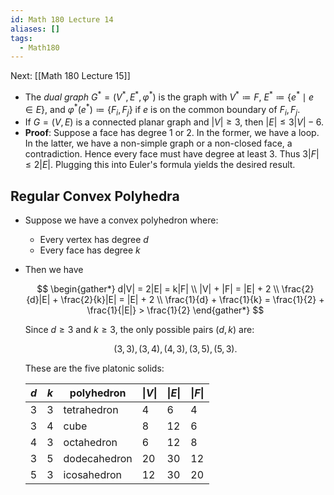 ```yaml
---
id: Math 180 Lecture 14
aliases: []
tags:
  - Math180
---
```


Next: [[Math 180 Lecture 15]]

- The _dual graph_ $G^* = (V^*, E^*, \varphi^*)$ is the graph with
  $V^*\coloneqq F$, $E^*\coloneqq \{e^*\mid e\in E\}$, and
  $\varphi^*(e^*)\coloneqq \{F_i, F_j\}$ if $e$ is on the common boundary of
  $F_i, F_j$.
- If $G = (V, E)$ is a connected planar graph and $|V| \geq 3$, then
  $|E| \leq 3|V| - 6$.
- **Proof**: Suppose a face has degree 1 or 2. In the former, we have a loop. In
  the latter, we have a non-simple graph or a non-closed face, a contradiction.
  Hence every face must have degree at least 3. Thus $3|F|\leq 2|E|$. Plugging
  this into Euler's formula yields the desired result.

## Regular Convex Polyhedra

- Suppose we have a convex polyhedron where:
  - Every vertex has degree $d$
  - Every face has degree $k$
- Then we have

  $$
  \begin{gather*}
    d|V| = 2|E| = k|F| \\
    |V| + |F| = |E| + 2 \\
    \frac{2}{d}|E| + \frac{2}{k}|E| = |E| + 2 \\
    \frac{1}{d} + \frac{1}{k} = \frac{1}{2} + \frac{1}{|E|} > \frac{1}{2}
  \end{gather*}
  $$

  Since $d \geq 3$ and $k \geq 3$, the only possible pairs $(d, k)$ are:

  $$
    (3, 3), (3, 4), (4, 3), (3, 5), (5, 3).
  $$

  These are the five platonic solids:

  | $d$ | $k$ | polyhedron   | $\|V\|$ | $\|E\|$ | $\|F\|$ |
  | --- | --- | ------------ | ------- | ------- | ------- |
  | 3   | 3   | tetrahedron  | 4       | 6       | 4       |
  | 3   | 4   | cube         | 8       | 12      | 6       |
  | 4   | 3   | octahedron   | 6       | 12      | 8       |
  | 3   | 5   | dodecahedron | 20      | 30      | 12      |
  | 5   | 3   | icosahedron  | 12      | 30      | 20      |
